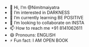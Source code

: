 - 👋 Hi, I’m @Nimitmaiyatra
- 👀 I’m interested in DARKNESS
- 🌱 I’m currently learning BE POSITIVE 
- 💞️ I’m looking to collaborate on INSTA
- 📫 How to reach me +91 8141062611
- 😄 Pronouns: ENGLISH
- ⚡ Fun fact: I AM OPEN BOOK

<!---
Nimitmaiyatra/Nimitmaiyatra is a ✨ special ✨ repository because its `README.md` (this file) appears on your GitHub profile.
You can click the Preview link to take a look at your changes.
--->

